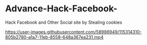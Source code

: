 # Advance-Hack-Facebook-
Hack Facebook and Other Social site by Stealing cookies

https://user-images.githubusercontent.com/58986949/115314310-805b2780-a1a7-11eb-8558-648a367ea231.mp4
